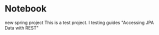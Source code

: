 # Notebook
new  spring project 
This is a test project. I testing guides   "Accessing JPA Data with REST"
